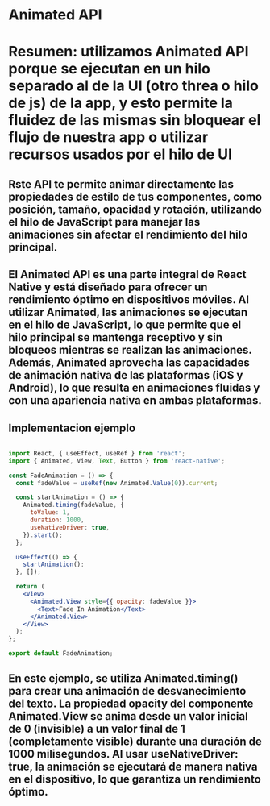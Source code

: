 # Animated API

# Resumen: utilizamos Animated API porque se ejecutan en un hilo separado al de la UI (otro threa o hilo de js) de la app, y esto permite la fluidez de las mismas sin bloquear el flujo de nuestra app o utilizar recursos usados por el hilo de UI

## Rste API te permite animar directamente las propiedades de estilo de tus componentes, como posición, tamaño, opacidad y rotación, utilizando el hilo de JavaScript para manejar las animaciones sin afectar el rendimiento del hilo principal.

## El Animated API es una parte integral de React Native y está diseñado para ofrecer un rendimiento óptimo en dispositivos móviles. Al utilizar Animated, las animaciones se ejecutan en el hilo de JavaScript, lo que permite que el hilo principal se mantenga receptivo y sin bloqueos mientras se realizan las animaciones. Además, Animated aprovecha las capacidades de animación nativa de las plataformas (iOS y Android), lo que resulta en animaciones fluidas y con una apariencia nativa en ambas plataformas.

## Implementacion ejemplo

```jsx

import React, { useEffect, useRef } from 'react';
import { Animated, View, Text, Button } from 'react-native';

const FadeAnimation = () => {
  const fadeValue = useRef(new Animated.Value(0)).current;

  const startAnimation = () => {
    Animated.timing(fadeValue, {
      toValue: 1,
      duration: 1000,
      useNativeDriver: true,
    }).start();
  };

  useEffect(() => {
    startAnimation();
  }, []);

  return (
    <View>
      <Animated.View style={{ opacity: fadeValue }}>
        <Text>Fade In Animation</Text>
      </Animated.View>
    </View>
  );
};

export default FadeAnimation;
```

## En este ejemplo, se utiliza Animated.timing() para crear una animación de desvanecimiento del texto. La propiedad opacity del componente Animated.View se anima desde un valor inicial de 0 (invisible) a un valor final de 1 (completamente visible) durante una duración de 1000 milisegundos. Al usar useNativeDriver: true, la animación se ejecutará de manera nativa en el dispositivo, lo que garantiza un rendimiento óptimo.
